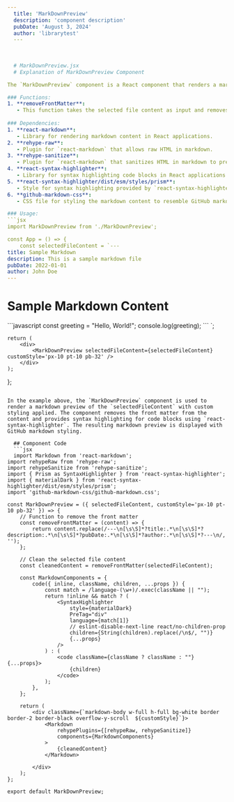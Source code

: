 ```yaml
---
  title: 'MarkDownPreview'
  description: 'component description'
  pubDate: 'August 3, 2024'
  author: 'librarytest'
  ---
  
  
  
  # MarkDownPreview.jsx
  # Explanation of MarkDownPreview Component

The `MarkDownPreview` component is a React component that renders a markdown preview of a selected file content with syntax highlighting for code blocks. It utilizes the `react-markdown` library for rendering markdown content and `react-syntax-highlighter` for syntax highlighting.

### Functions:
1. **removeFrontMatter**:
   - This function takes the selected file content as input and removes the front matter from it. The front matter is typically metadata at the beginning of a markdown file enclosed within `---`.
   
### Dependencies:
1. **react-markdown**:
   - Library for rendering markdown content in React applications.
2. **rehype-raw**:
   - Plugin for `react-markdown` that allows raw HTML in markdown.
3. **rehype-sanitize**:
   - Plugin for `react-markdown` that sanitizes HTML in markdown to prevent XSS attacks.
4. **react-syntax-highlighter**:
   - Library for syntax highlighting code blocks in React applications.
5. **react-syntax-highlighter/dist/esm/styles/prism**:
   - Style for syntax highlighting provided by `react-syntax-highlighter`.
6. **github-markdown-css**:
   - CSS file for styling the markdown content to resemble GitHub markdown styling.

### Usage:
```jsx
import MarkDownPreview from './MarkDownPreview';

const App = () => {
    const selectedFileContent = `---
title: Sample Markdown
description: This is a sample markdown file
pubDate: 2022-01-01
author: John Doe
---
```


# Sample Markdown Content

\`\`\`javascript
const greeting = "Hello, World!";
console.log(greeting);
\`\`\`
`;

    return (
        <div>
            <MarkDownPreview selectedFileContent={selectedFileContent} customStyle='px-10 pt-10 pb-32' />
        </div>
    );
};
```

In the example above, the `MarkDownPreview` component is used to render a markdown preview of the `selectedFileContent` with custom styling applied. The component removes the front matter from the content and provides syntax highlighting for code blocks using `react-syntax-highlighter`. The resulting markdown preview is displayed with GitHub markdown styling.
  
  ## Component Code
  ```jsx
  import Markdown from 'react-markdown';
import rehypeRaw from 'rehype-raw';
import rehypeSanitize from 'rehype-sanitize';
import { Prism as SyntaxHighlighter } from 'react-syntax-highlighter';
import { materialDark } from 'react-syntax-highlighter/dist/esm/styles/prism';
import 'github-markdown-css/github-markdown.css';

const MarkDownPreview = ({ selectedFileContent, customStyle='px-10 pt-10 pb-32' }) => {
    // Function to remove the front matter
    const removeFrontMatter = (content) => {
        return content.replace(/---\n[\s\S]*?title:.*\n[\s\S]*?description:.*\n[\s\S]*?pubDate:.*\n[\s\S]*?author:.*\n[\s\S]*?---\n/, '');
    };

    // Clean the selected file content
    const cleanedContent = removeFrontMatter(selectedFileContent);

    const MarkdownComponents = {
        code({ inline, className, children, ...props }) {
            const match = /language-(\w+)/.exec(className || "");
            return !inline && match ? (
                <SyntaxHighlighter
                    style={materialDark}
                    PreTag="div"
                    language={match[1]}
                    // eslint-disable-next-line react/no-children-prop
                    children={String(children).replace(/\n$/, "")}
                    {...props}
                />
            ) : (
                <code className={className ? className : ""} {...props}>
                    {children}
                </code>
            );
        },
    };

    return (
        <div className={`markdown-body w-full h-full bg-white border border-2 border-black overflow-y-scroll  ${customStyle}`}>
            <Markdown
                rehypePlugins={[rehypeRaw, rehypeSanitize]}
                components={MarkdownComponents}
            >
                {cleanedContent}
            </Markdown>
            
        </div>
    );
};

export default MarkDownPreview;
  ```
  